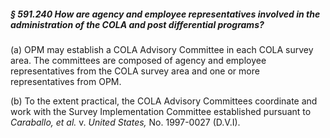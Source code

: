 ##### § 591.240 How are agency and employee representatives involved in the administration of the COLA and post differential programs? #####

(a) OPM may establish a COLA Advisory Committee in each COLA survey area. The committees are composed of agency and employee representatives from the COLA survey area and one or more representatives from OPM.

(b) To the extent practical, the COLA Advisory Committees coordinate and work with the Survey Implementation Committee established pursuant to *Caraballo, et al.* v. *United States,* No. 1997-0027 (D.V.I).